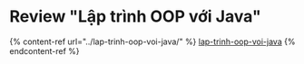 # Review "Lập trình OOP với Java"

{% content-ref url="../lap-trinh-oop-voi-java/" %}
[lap-trinh-oop-voi-java](../lap-trinh-oop-voi-java/)
{% endcontent-ref %}
